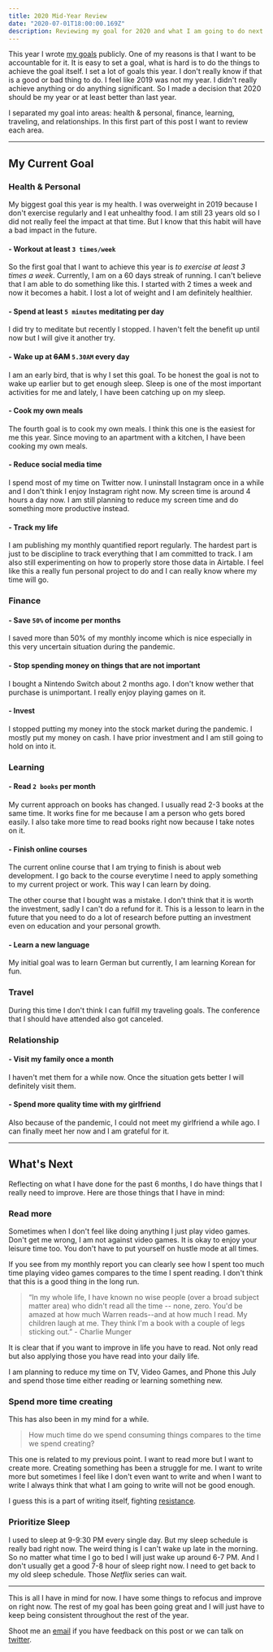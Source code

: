 ```yaml
---
title: 2020 Mid-Year Review
date: "2020-07-01T18:00:00.169Z"
description: Reviewing my goal for 2020 and what I am going to do next.
---
```


This year I wrote [my goals](https://juliancanderson.com/blog/2020-goals/) publicly. One of my reasons is that I want to be accountable for it. It is easy to set a goal, what is hard is to do the things to achieve the goal itself. I set a lot of goals this year. I don't really know if that is a good or bad thing to do. I feel like 2019 was not my year. I didn't really achieve anything or do anything significant. So I made a decision that 2020 should be my year or at least better than last year.

I separated my goal into areas: health & personal, finance, learning, traveling, and relationships. In this first part of this post I want to review each area.

---

## My Current Goal

### Health & Personal

My biggest goal this year is my health. I was overweight in 2019 because I don't exercise regularly and I eat unhealthy food. I am still 23 years old so I did not really feel the impact at that time. But I know that this habit will have a bad impact in the future. 

#### - Workout at least `3 times/week`

So the first goal that I want to achieve this year is *to exercise at least 3 times a week*. Currently, I am on a 60 days streak of running. I can't believe that I am able to do something like this. I started with 2 times a week and now it becomes a habit. I lost a lot of weight and I am definitely healthier.

#### - Spend at least `5 minutes` meditating per day

I did try to meditate but recently I stopped. I haven't felt the benefit up until now but I will give it another try.

#### - Wake up at ~~6AM~~ `5.30AM` every day

I am an early bird, that is why I set this goal. To be honest the goal is not to wake up earlier but to get enough sleep. Sleep is one of the most important activities for me and lately, I have been catching up on my sleep.

#### - Cook my own meals

The fourth goal is to cook my own meals. I think this one is the easiest for me this year. Since moving to an apartment with a kitchen, I have been cooking my own meals. 

#### - Reduce social media time

I spend most of my time on Twitter now. I uninstall Instagram once in a while and I don't think I enjoy Instagram right now. My screen time is around 4 hours a day now. I am still planning to reduce my screen time and do something more productive instead.

#### - Track my life
I am publishing my monthly quantified report regularly. The hardest part is just to be discipline to track everything that I am committed to track. I am also still experimenting on how to properly store those data in Airtable. I feel like this a really fun personal project to do and I can really know where my time will go. 



### Finance

#### - Save `50%` of income per months
I saved more than 50% of my monthly income which is nice especially in this very uncertain situation during the pandemic.

#### - Stop spending money on things that are not important
I bought a Nintendo Switch about 2 months ago. I don't know wether that purchase is unimportant. I really enjoy playing games on it.

#### - Invest
I stopped putting my money into the stock market during the pandemic. I mostly put my money on cash. I have prior investment and I am still going to hold on into it.


### Learning

#### - Read `2 books` per month

My current approach on books has changed. I usually read 2-3 books at the same time. It works fine for me because I am a person who gets bored easily. I also take more time to read books right now because I take notes on it.

#### - Finish online courses

The current online course that I am trying to finish is about web development. I go back to the course everytime I need to apply something to my current project or work. This way I can learn by doing. 

The other course that I bought was a mistake. I don't think that it is worth the investment, sadly I can't do a refund for it. This is a lesson to learn in the future that you need to do a lot of research before putting an investment even on education and your personal growth.

#### - Learn a new language
My initial goal was to learn German but currently, I am learning Korean for fun.

### Travel
During this time I don't think I can fulfill my traveling goals. The conference that I should have attended also got canceled. 

### Relationship

#### - Visit my family once a month

I haven't met them for a while now. Once the situation gets better I will definitely visit them.

#### - Spend more quality time with my girlfriend
Also because of the pandemic, I could not meet my girlfriend a while ago. I can finally meet her now and I am grateful for it.

---

## What's Next
Reflecting on what I have done for the past 6 months, I do have things that I really need to improve. Here are those things that I have in mind:

### Read more
Sometimes when I don't feel like doing anything I just play video games. Don't get me wrong, I am not against video games. It is okay to enjoy your leisure time too. You don't have to put yourself on hustle mode at all times. 

If you see from my monthly report you can clearly see how I spent too much time playing video games compares to the time I spent reading. I don't think that this is a good thing in the long run.

> “In my whole life, I have known no wise people (over a broad subject matter area) who didn't read all the time -- none, zero. You'd be amazed at how much Warren reads--and at how much I read. My children laugh at me. They think I'm a book with a couple of legs sticking out.” - Charlie Munger

It is clear that if you want to improve in life you have to read. Not only read but also applying those you have read into your daily life.

I am planning to reduce my time on TV, Video Games, and Phone this July and spend those time either reading or learning something new.

### Spend more time creating
This has also been in my mind for a while. 

> How much time do we spend consuming things compares to the time we spend creating?

This one is related to my previous point. I want to read more but I want to create more. Creating something has been a struggle for me. I want to write more but sometimes I feel like I don't even want to write and when I want to write I always think that what I am going to write will not be good enough. 

I guess this is a part of writing itself, fighting [resistance](https://julian.so/about-resistance).

### Prioritize Sleep
I used to sleep at 9-9:30 PM every single day. But my sleep schedule is really bad right now. The weird thing is I can't wake up late in the morning. So no matter what time I go to bed I will just wake up around 6-7 PM. And I don't usually get a good 7-8 hour of sleep right now. I need to get back to my old sleep schedule. Those *Netflix* series can wait.

---

This is all I have in mind for now. I have some things to refocus and improve on right now. The rest of my goal has been going great and I will just have to keep being consistent throughout the rest of the year.

Shoot me an <a href="mailto:hello@juliancanderson.com">email</a> if you have feedback on this post or we can talk on [twitter](https://twitter.com/juliancanderson).